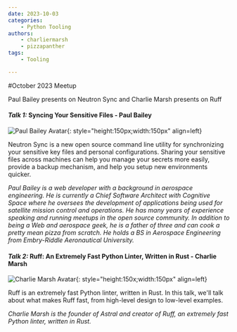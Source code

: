 ```yaml
---
date: 2023-10-03
categories: 
    - Python Tooling
authors:
    - charliermarsh
    - pizzapanther
tags:
    - Tooling

---
```


#October 2023 Meetup

Paul Bailey presents on Neutron Sync and Charlie Marsh presents on Ruff

<!-- more -->

#### _Talk 1:_ Syncing Your Sensitive Files - Paul Bailey
![Paul Bailey Avatar](https://2023.allthingsopen.org/wp-content/uploads/2023/06/paulbailey-1.jpg){: style="height:150px;width:150px" align=left}

Neutron Sync is a new open source command line utility for synchronizing your sensitive key files and personal configurations. Sharing your sensitive files across machines can help you manage your secrets more easily, provide a backup mechanism, and help you setup new environments quicker.

_Paul Bailey is a web developer with a background in aerospace engineering. He is currently a Chief Software Architect with Cognitive Space where he oversees the development of applications being used for satellite mission control and operations. He has many years of experience speaking and running meetups in the open source community. In addition to being a Web and aerospace geek, he is a father of three and can cook a pretty mean pizza from scratch. He holds a BS in Aerospace Engineering from Embry-Riddle Aeronautical University._

#### _Talk 2:_ Ruff: An Extremely Fast Python Linter, Written in Rust - Charlie Marsh
![Charlie Marsh Avatar](https://github.com/astral-sh/ruff/assets/1309177/110ba2da-cd42-4897-b7d3-23f77897717c){: style="height:150x;width:150px" align=left}

Ruff is an extremely fast Python linter, written in Rust. In this talk, we'll talk about what makes Ruff fast, from high-level design to low-level examples.

_Charlie Marsh is the founder of Astral and creator of Ruff, an extremely fast Python linter, written in Rust._